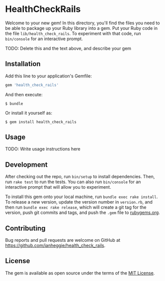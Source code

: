 # HealthCheckRails

Welcome to your new gem! In this directory, you'll find the files you need to be able to package up your Ruby library into a gem. Put your Ruby code in the file `lib/health_check_rails`. To experiment with that code, run `bin/console` for an interactive prompt.

TODO: Delete this and the text above, and describe your gem

## Installation

Add this line to your application's Gemfile:

```ruby
gem 'health_check_rails'
```

And then execute:

    $ bundle

Or install it yourself as:

    $ gem install health_check_rails

## Usage

TODO: Write usage instructions here

## Development

After checking out the repo, run `bin/setup` to install dependencies. Then, run `rake test` to run the tests. You can also run `bin/console` for an interactive prompt that will allow you to experiment.

To install this gem onto your local machine, run `bundle exec rake install`. To release a new version, update the version number in `version.rb`, and then run `bundle exec rake release`, which will create a git tag for the version, push git commits and tags, and push the `.gem` file to [rubygems.org](https://rubygems.org).

## Contributing

Bug reports and pull requests are welcome on GitHub at https://github.com/ianheggie/health_check_rails.

## License

The gem is available as open source under the terms of the [MIT License](https://opensource.org/licenses/MIT).
